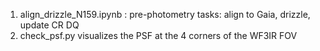 1. align_drizzle_N159.ipynb : pre-photometry tasks: align to Gaia, drizzle, update CR DQ 
2. check_psf.py visualizes the PSF at the 4 corners of the WF3IR FOV
